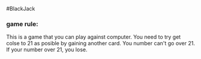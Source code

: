 #BlackJack
### **game rule:** 
This is a game that you can play against computer. 
You need to try get colse to 21 as posible by gaining another card.
You number can't go over 21. If your number over 21, you lose.